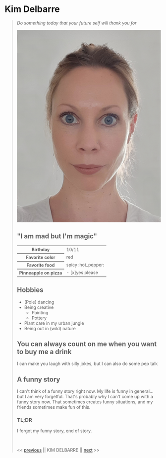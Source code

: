 <h1>Kim Delbarre</h1>

<blockquote>
	<p><em>Do something today that your future self will thank you for</em></p>

![profile picture](ProfPic15052020.jpg "profile picture")

<h2>"I am mad but I'm magic"</h2>

<table>
  <tr>
    <th>Birthday</th>
    <td>10/11</td>
  </tr>
  <tr>
    <th>Favorite color</th>
    <td>red</td>
 </tr>
 <tr>
    <th>Favorite food</th>
    <td>spicy :hot_pepper:</td>

  </tr>
  <tr>
    <th>Pinneapple on pizza</th>
    <td>- [x]yes please</td>
  </tr>
</table>

<h2>Hobbies</h2>
<ul>
	<li>(Pole) dancing</li>
	<li>Being creative<ul><li>Painting</li><li>Pottery</li>
	</ul></li>
	<li>Plant care in my urban jungle</li>
	<li>Being out in (wild) nature </li>
</ul>

<h2>You can always count on me when you want to buy me a drink</h2>

<p>I can make you laugh with silly jokes, but I can also do some pep talk</p>

<h2>A funny story</h2>

<p>I can't think of a funny story right now. My life is funny in general... but I am very forgetful. That's probably why I can't come up with a funny story now. That sometimes creates funny situations, and my friends sometimes make fun of this.</p>

<h3>TL;DR</h3>

<p>I forgot my funny story, end of story.</p>
</br>

<< <a href="#">previous</a> || KIM DELBARRE || <a href="#">next</a> >>

